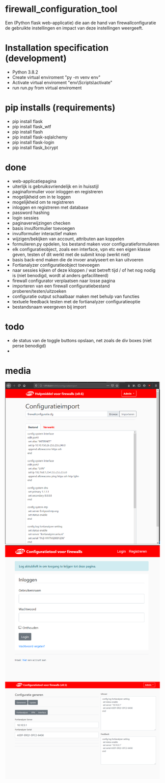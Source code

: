 # firewall_configuration_tool
Een (Python flask web-applicatie) die aan de hand van firewallconfiguratie de gebruikte instellingen en impact van deze instellingen weergeeft.

# Installation specification (development)
- Python 3.8.2
- Create virtual enviroment "py -m venv env"
- Activate virtual enviroment "env\Scripts\activate"
- run run.py from virtual enviroment

# pip installs (requirements)
- pip install flask
- pip install flask_wtf
- pip install flash
- pip install flask-sqlalchemy
- pip install flask-login
- pip install flask_bcrypt

# done
- web-applicatiepagina
- uiterlijk is gebruiksvriendelijk en in huisstijl 
- paginaformulier voor inloggen en registreren
- mogelijkheid om in te loggen
- mogelijkheid om te registreren
- inloggen en registreren met database
- password hashing
- login sessies
- paginaverwijzingen checken
- basis invulformulier toevoegen
- invulformulier interactief maken
- wijzigen/bekijken van account, attributen aan koppelen
- formulieren.py opdelen, los bestand maken voor configuratieformulieren
- elk configuratieobject, zoals een interface, vpn etc een eigen klasse geven, testen of dit werkt met de submit knop (werkt niet)
- basis back-end maken die de invoer analyseert en kan uitvoeren
- Fortianalyzer configuratieobject toevoegen
- naar sessies kijken of deze kloppen / wat betreft tijd / of het nog nodig is (niet benodigd, wordt al anders gefaciliteerd)
- firewall configurator verplaatsen naar losse pagina
- importeren van een firewall configuratiebestand proberen/testen/uitzoeken
- configuratie output schaalbaar maken met behulp van functies
- textuele feedback testen met de fortianalyzer configuratieoptie
- bestandsnaam weergeven bij import

# todo

- de status van de toggle buttons opslaan, net zoals de div boxes (niet perse benodigd)
- 

# media 
![](configuratie_visualisatie_firewalls_webapp/cvf/static/webapp5.PNG)
![](configuratie_visualisatie_firewalls_webapp/cvf/static/webapp1.PNG)
![](configuratie_visualisatie_firewalls_webapp/cvf/static/webapp3.PNG)


